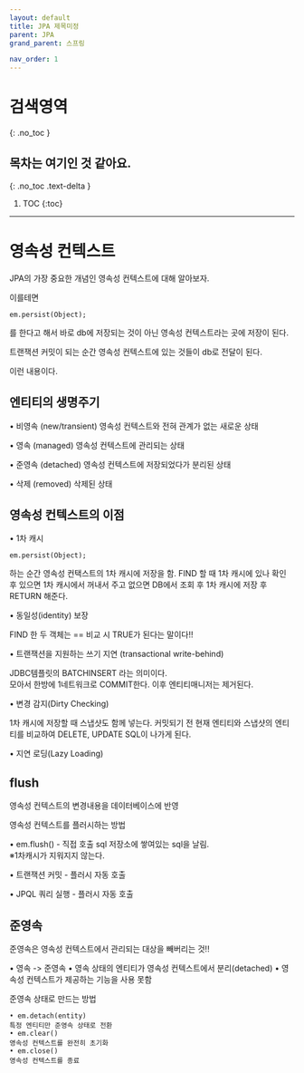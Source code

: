 ```yaml
---
layout: default
title: JPA 제목미정
parent: JPA
grand_parent: 스프링

nav_order: 1
---
```


# 검색영역
{: .no_toc }

## 목차는 여기인 것 같아요.
{: .no_toc .text-delta }

1. TOC
{:toc}

---

# 영속성 컨텍스트

JPA의 가장 중요한 개념인 영속성 컨텍스트에 대해 알아보자.

이를테면

```
em.persist(Object);
```
를 한다고 해서 바로 db에 저장되는 것이 아닌 영속성 컨텍스트라는 곳에 저장이 된다.

트랜잭션 커밋이 되는 순간 영속성 컨텍스트에 있는 것들이 db로 전달이 된다.

이런 내용이다.

## 엔티티의 생명주기

• 비영속 (new/transient)
영속성 컨텍스트와 전혀 관계가 없는 새로운 상태

• 영속 (managed)
영속성 컨텍스트에 관리되는 상태

• 준영속 (detached)
영속성 컨텍스트에 저장되었다가 분리된 상태

• 삭제 (removed)
삭제된 상태

## 영속성 컨텍스트의 이점

• 1차 캐시

```
em.persist(Object);
```

하는 순간 영속성 컨택스트의 1차 캐시에 저장을 함.
FIND 할 때 1차 캐시에 있나 확인 후 있으면 1차 캐시에서 꺼내서 주고 
없으면 DB에서 조회 후 1차 캐시에 저장 후 RETURN 해준다.

• 동일성(identity) 보장

FIND 한 두 객체는 == 비교 시 TRUE가 된다는 말이다!!

• 트랜잭션을 지원하는 쓰기 지연 (transactional write-behind)

JDBC템플릿의 BATCHINSERT 라는 의미이다.  
모아서 한방에 1네트워크로 COMMIT한다.
이후 엔티티매니저는 제거된다.

• 변경 감지(Dirty Checking)

1차 캐시에 저장할 때 스냅샷도 함께 넣는다. 
커밋되기 전 현재 엔티티와 스냅샷의 엔티티를 비교하여 DELETE, UPDATE SQL이 나가게 된다.

• 지연 로딩(Lazy Loading)

## flush

영속성 컨텍스트의 변경내용을 데이터베이스에 반영

영속성 컨텍스트를 플러시하는 방법

• em.flush() - 직접 호출  sql 저장소에 쌓여있는 sql을 날림.  
  ※1차캐시가 지워지지 않는다.

• 트랜잭션 커밋 - 플러시 자동 호출

• JPQL 쿼리 실행 - 플러시 자동 호출

## 준영속

준영속은 영속성 컨텍스트에서 관리되는 대상을 빼버리는 것!!

• 영속 -> 준영속
• 영속 상태의 엔티티가 영속성 컨텍스트에서 분리(detached)
• 영속성 컨텍스트가 제공하는 기능을 사용 못함

준영속 상태로 만드는 방법

```
• em.detach(entity)
특정 엔티티만 준영속 상태로 전환
• em.clear()
영속성 컨텍스트를 완전히 초기화
• em.close()
영속성 컨텍스트를 종료
```
